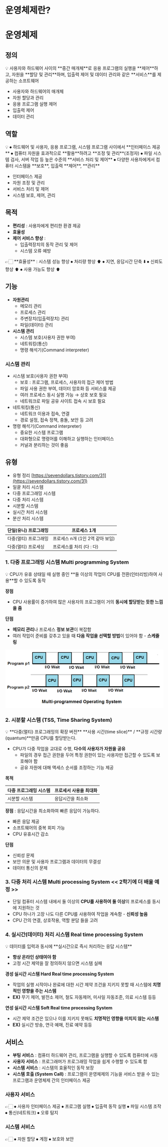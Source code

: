 # 운영체제란?

# 운영체제

## 정의

<aside>
💡 사용자와 하드웨어 사이의 **중간 매개체**로 응용 프로그램의 실행을 **제어**하고, 
자원을 **할당 및 관리**하며, 입출력 제어 및 데이터 관리와 같은 **서비스**를 제공하는 소프트웨어

</aside>

- 사용자와 하드웨어의 매개체
- 자원 할당과 관리
- 응용 프로그램 실행 제어
- 입출력 제어
- 데이터 관리

## 역할

<aside>
💡 ⦁ 하드웨어 및 사용자, 응용 프로그램, 시스템 프로그램 사이에서 **인터페이스 제공**
⦁ 컴퓨터 자원을 효과적으로 **활용**하려고 **조정 및 관리**(조정자)
⦁ 파일 시스템 검사, 서버 작업 등 높은 수준의 **서비스 처리 및 제어**
⦁ 다양한 사용자에게서 컴퓨터 시스템을 **보호**, 입출력 **제어**, **관리**

</aside>

- 인터페이스 제공
- 자원 조정 및 관리
- 서비스 처리 및 제어
- 시스템 보호, 제어, 관리

## 목적

- **편리성** : 사용자에게 편리한 환경 제공
- **효율성**
- **제어 서비스 향상** :
  - 입출력장치의 동작 관리 및 제어
  - 시스템 오류 예방

<aside>
👉🏻 **효율성** : 시스템 성능 향상
⦁ 처리량 향상 ⬆️
⦁ 지연, 응답시간 단축 ⬇️
⦁ 신뢰도 향상 ⬆️
⦁ 사용 가능도 향상 ⬆️

</aside>

## 기능

- **자원관리**
  - 메모리 관리
  - 프로세스 관리
  - 주변장치(입출력장치) 관리
  - 파일(데이터) 관리
- **시스템 관리**
  - 시스템 보호(사용자 권한 부여)
  - 네트워킹(통신)
  - 명령 해석기(Command interpreter)

### **시스템 관리**

- 시스템 보호(사용자 권한 부여)
  - 보호 : 프로그램, 프로세스, 사용자의 접근 제어 방법
  - 파일 사용 권한 부여, 데이터 암호화 등 서비스를 제공
  - 여러 프로세스 동시 실행 가능 → 상호 보호 필요
  - 네트워크로 파일 공유 사이트 접속 시 보호 필요
- 네트워킹(통신)
  - 네트워크 이용과 접속, 연결
  - 경로 설정, 접속 정책, 충돌, 보안 등 고려
- 명령 해석기(Command interpreter)
  - 중요한 시스템 프로그램
  - 대화형으로 명령어를 이해하고 실행하는 인터페이스
  - 커널과 분리하는 것이 좋음

## 유형

- 유형 정리
  [https://sevendollars.tistory.com/31](https://sevendollars.tistory.com/31)
- 일괄 처리 시스템
- 다중 프로그래밍 시스템
- 다중 처리 시스템
- 시분할 시스템
- 실시간 처리 시스템
- 분산 처리 시스템

| 단일(유니) 프로그래밍 | 프로세스 1개                     |
| --------------------- | -------------------------------- |
| 다중(멀티) 프로그래밍 | 프로세스 n개 (1인 2역 같아 보임) |
| 다중(멀티) 프로세싱   | 프로세스를 처리 (다 : 다)        |

### 1. 다중 프로그래밍 시스템 Multi programming System

<aside>
💡 CPU가 유휴 상태일 때 실행 중인 **둘 이상의 작업이 CPU를 전환(인터리빙)하여 사용**할 수 있도록 동작

</aside>

**장점**

- CPU 사용률이 증가하여 많은 사용자의 프로그램이 거의 **동시에 할당받는 듯한 느낌을 줌**

**단점**

- **메모리 관리**나 프로세스 **정보 보관**이 복잡함
- 여러 작업이 준비를 갖추고 있을 때 **다음 작업을 선택할 방법**이 있어야 함 - **스케줄링**

![Untitled](./img/%EC%9A%B4%EC%98%81%EC%B2%B4%EC%A0%9C%EB%9E%80_1.png)

### 2. 시분할 시스템 (TSS, Time Sharing System)

<aside>
💡 **다중(멀티) 프로그래밍의 확장 버전**
**사용 시간(time slice)** / **규정 시간량(quantum)**만큼 CPU를 할당받는다.

</aside>

- CPU가 다중 작업을 교대로 수행, **다수의 사용자가 자원을 공유**
  - 파일의 경우 접근 권한을 두어 특정 권한이 있는 사용자만 접근할 수 있도록 보호해야 함
  - 공유 자원에 대해 액세스 순서를 조정하는 기능 제공

**목적**

| 다중 프로그래밍 시스템 | 프로세서 사용을 최대화 |
| ---------------------- | ---------------------- |
| 시분할 시스템          | 응답시간을 최소화      |

**장점** : 응답시간을 최소화하여 빠른 응답이 가능하다.

- 빠른 응답 제공
- 소프트웨어의 중복 회피 가능
- CPU 유휴시간 감소

**단점**

- 신뢰성 문제
- 보안 의문 및 사용자 프로그램과 데이터의 무결성
- 데이터 통신의 문제

### 3. 다중 처리 시스템 Multi processing System << 2학기에 더 배울 예정 >>

- 단일 컴퓨터 시스템 내에서 둘 이상의 **CPU를 사용하여 둘 이상**의 프로세스를 동시에 지원하는 것
- CPU 하나가 고장 나도 다른 CPU를 사용하여 작업을 계속함 - **신뢰성 높음**
- CPU 간의 연결, 상호작용, 역할 분담 들을 고려

### 4. 실시간(데이터) 처리 시스템 Real time processing System

<aside>
💡 데이터를 입력과 동시에 **실시간으로 즉시 처리하는 응답 시스템**

</aside>

- **항상 온라인 상태여야 함**
- 고정 시간 제약을 잘 정의하지 않으면 시스템 실패

**경성 실시간 시스템 Hard Real time processing System**

- 작업의 실행 시작이나 완료에 대한 시간 제약 조건을 지키지 못할 때 시스템에 **치명적인 영향을 주는 시스템**
- **EX)** 무기 제어, 발전소 제어, 철도 자동제어, 미사일 자동조준, 의료 시스템 등등

**연성 실시간 시스템 Soft Real time processing System**

- 시간 제약 조건은 있으나 이를 지키지 못해도 **치명적인 영향을 미치지 않는 시스템**
- **EX)** 실시간 방송, 연극 예매, 진료 예약 등등

## 서비스

- **부팅 서비스** : 컴퓨터 하드웨어 관리, 프로그램을 실행할 수 있도록 컴퓨터에 시동
- **사용자 서비스** : 프로그래머가 프로그래밍 작업을 쉽게 수행할 수 있도록 함
- **시스템 서비스** : 시스템의 효율적인 동작 보장
- **시스템 호출 (System Call)** : 프로그램이 운영체제의 기능을 서비스 받을 수 있는 프로그램과 운영체제 간의 인터페이스 제공

### 사용자 서비스

<aside>
👉🏻 ⦁ 사용자 인터페이스 제공
⦁ 프로그램 실행
⦁ 입출력 동작 실행
⦁ 파일 시스템 조작
⦁ 통신(네트워크)
⦁ 오류 탐지

</aside>

### 시스템 서비스

<aside>
👉🏻 ⦁ 자원 할당
⦁ 계정
⦁ 보호와 보안

</aside>
